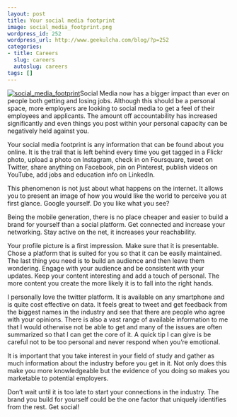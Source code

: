 ```yaml
---
layout: post
title: Your social media footprint
image: social_media_footprint.png
wordpress_id: 252
wordpress_url: http://www.geekulcha.com/blog/?p=252
categories:
- title: Careers
  slug: careers
  autoslug: careers
tags: []
---
```

 [![social_media_footprint](http://www.geekulcha.com/blog/wp-content/uploads/2014/01/social_media_footprint.png)](http://www.geekulcha.com/blog/wp-content/uploads/2014/01/social_media_footprint.png)Social Media now has a bigger impact than ever on people both getting and losing jobs. Although this should be a personal space, more employers are looking to social media to get a feel of their employees and applicants. The amount off accountability has increased significantly and even things you post within your personal capacity can be negatively held against you.  Your social media footprint is any information that can be found about you online. It is the trail that is left behind every time you get tagged in a Flickr photo, upload a photo on Instagram, check in on Foursquare, tweet on Twitter, share anything on Facebook, pin on Pinterest, publish videos on YouTube, add jobs and education info on LinkedIn.  This phenomenon is not just about what happens on the internet. It allows you to present an image of how you would like the world to perceive you at first glance. Google yourself. Do you like what you see?  Being the mobile generation, there is no place cheaper and easier to build a brand for yourself than a social platform. Get connected and increase your networking. Stay active on the net, it increases your reachability.  Your profile picture is a first impression. Make sure that it is presentable. Chose a platform that is suited for you so that it can be easily maintained. The last thing you need is to build an audience and then leave them wondering. Engage with your audience and be consistent with your updates. Keep your content interesting and add a touch of personal. The more content you create the more likely it is to fall into the right hands.  I personally love the twitter platform. It is available on any smartphone and is quite cost effective on data. It feels great to tweet and get feedback from the biggest names in the industry and see that there are people who agree with your opinions. There is also a vast range of available information to me that I would otherwise not be able to get and many of the issues are often summarized so that I can get the core of it. A quick tip I can give is be careful not to be too personal and never respond when you’re emotional.  It is important that you take interest in your field of study and gather as much information about the industry before you get in it. Not only does this make you more knowledgeable but the evidence of you doing so makes you marketable to potential employers.  Don’t wait until it is too late to start your connections in the industry. The brand you build for yourself could be the one factor that uniquely identifies from the rest. Get social!
